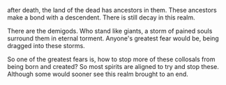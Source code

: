 after death, the land of the dead has ancestors in them. These ancestors make a bond with a descendent. There is still decay in this realm.

There are the demigods. Who stand like giants, a storm of pained souls surround them in eternal torment. Anyone's greatest fear would be, being dragged into these storms.

So one of the greatest fears is, how to stop more of these collosals from being born and created? So most spirits are aligned to try and stop these. Although some would sooner see this realm brought to an end.